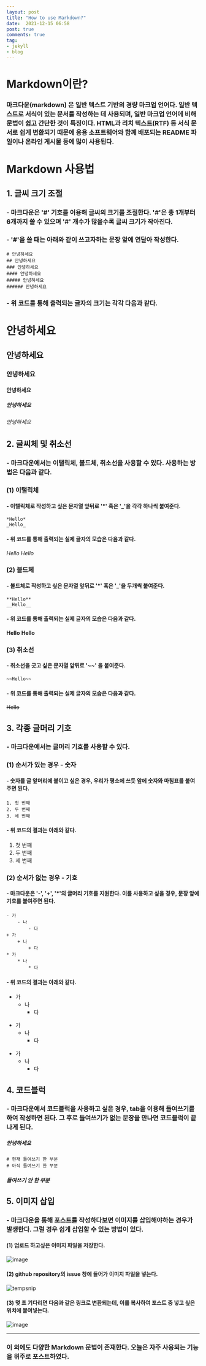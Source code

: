```yaml
---
layout: post
title: "How to use Markdown?"
date:  2021-12-15 06:58
post: true
comments: true
tag:
- jekyll 
- blog
---
```

# Markdown이란?                        

### **마크다운(markdown)** 은 일반 텍스트 기반의 경량 마크업 언어다. 일반 텍스트로 서식이 있는 문서를 작성하는 데 사용되며, 일반 마크업 언어에 비해 문법이 쉽고 간단한 것이 특징이다. HTML과 리치 텍스트(RTF) 등 서식 문서로 쉽게 변환되기 때문에 응용 소프트웨어와 함께 배포되는 README 파일이나 온라인 게시물 등에 많이 사용된다.                               
           
# Markdown 사용법           
             
## 1. 글씨 크기 조절                                                                                                                         
### - 마크다운은 '#' 기호를 이용해 글씨의 크기를 조절한다. '#'은 총 1개부터 6개까지 쓸 수 있으며 '#' 개수가 많을수록 글씨 크기가 작아진다.           
### - '#'을 쓸 때는 아래와 같이 쓰고자하는 문장 앞에 연달아 작성한다.               
    # 안녕하세요
    ## 안녕하세요
    ### 안녕하세요
    #### 안녕하세요
    ##### 안녕하세요
    ###### 안녕하세요            
### - 위 코드를 통해 출력되는 글자의 크기는 각각 다음과 같다.            

# 안녕하세요
## 안녕하세요
### 안녕하세요
#### 안녕하세요
##### 안녕하세요
###### 안녕하세요              

                      
## 2. 글씨체 및 취소선            

### - 마크다운에서는 이탤릭체, 볼드체, 취소선을 사용할 수 있다. 사용하는 방법은 다음과 같다.             

### (1) 이탤릭체
#### - 이탤릭체로 작성하고 싶은 문자열 앞뒤로 '*' 혹은 '_'을 각각 하나씩 붙여준다.
    *Hello*
    _Hello_         
            
#### - 위 코드를 통해 출력되는 실제 글자의 모습은 다음과 같다.         
*Hello* 
_Hello_                     

### (2) 볼드체
#### - 볼드체로 작성하고 싶은 문자열 앞뒤로 '*' 혹은 '_'을 두개씩 붙여준다.         
    **Hello**
    __Hello__            
         
#### - 위 코드를 통해 출력되는 실제 글자의 모습은 다음과 같다.            
**Hello**
__Hello__                 

### (3) 취소선
#### - 취소선을 긋고 싶은 문자열 앞뒤로 '~~' 을 붙여준다.
    ~~Hello~~                      
         
#### - 위 코드를 통해 출력되는 실제 글자의 모습은 다음과 같다.                      
~~Hello~~           

              
## 3. 각종 글머리 기호             

### - 마크다운에서는 글머리 기호를 사용할 수 있다.               

### (1) 순서가 있는 경우 - 숫자  
#### - 숫자를 글 앞머리에 붙이고 싶은 경우, 우리가 평소에 쓰듯 앞에 숫자와 마침표를 붙여주면 된다.
    1. 첫 번째
    2. 두 번째
    3. 세 번째                               
                       
#### - 위 코드의 결과는 아래와 같다.                 
1. 첫 번째
2. 두 번째
3. 세 번째                   

### (2) 순서가 없는 경우 - 기호
#### - 마크다운은 '-', '+', '*'의 글머리 기호를 지원한다. 이를 사용하고 싶을 경우, 문장 앞에 기호를 붙여주면 된다.
    - 가
        - 나
            - 다
    + 가
        + 나
            + 다
    * 가
        * 나
            * 다                            
                        
#### - 위 코드의 결과는 아래와 같다.           
- 가
    - 나
        - 다
+ 가
    + 나
        + 다
* 가
    * 나
        * 다           
               
                               
## 4. 코드블럭                         

### - 마크다운에서 코드블럭을 사용하고 싶은 경우, tab을 이용해 들여쓰기를 하여 작성하면 된다. 그 후로 들여쓰기가 없는 문장을 만나면 코드블럭이 끝나게 된다.           

##### 안녕하세요                
    # 현재 들여쓰기 한 부분
    # 아직 들여쓰기 한 부분                              
##### 들여쓰기 안 한 부분               
                 
            
## 5. 이미지 삽입             

### - 마크다운을 통해 포스트를 작성하다보면 이미지를 삽입해야하는 경우가 발생한다. 그럴 경우 쉽게 삽입할 수 있는 방법이 있다.              
 
#### (1) 업로드 하고싶은 이미지 파일을 저장한다.                

![image](https://user-images.githubusercontent.com/84260219/146176991-fba09e4c-522b-4be4-9b2f-bf9df30ba2c7.png) 

#### (2) github repository의 issue 창에 들어가 이미지 파일을 넣는다.              

![tempsnip](https://user-images.githubusercontent.com/84260219/146177234-78f69665-bc05-4752-852c-22bc3f7a494c.png)

#### (3) 몇 초 기다리면 다음과 같은 링크로 변환되는데, 이를 복사하여 포스트 중 넣고 싶은 위치에 붙여넣는다.                

![image](https://user-images.githubusercontent.com/84260219/146177385-2b53527a-a6e8-4375-b110-6917caf9e618.png)
                  
                 
                               
----------------------------------------------------------------------------------------------------------
### 이 외에도 다양한 Markdown 문법이 존재한다. 오늘은 자주 사용되는 기능을 위주로 포스트하였다.
